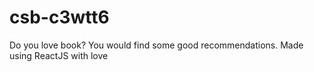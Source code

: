 # csb-c3wtt6
Do you love book? You would find some good recommendations. Made using ReactJS with love

